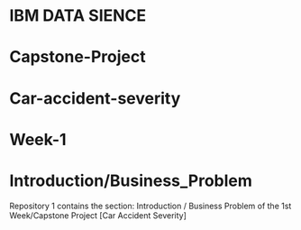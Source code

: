 # IBM DATA SIENCE
# Capstone-Project 
# Car-accident-severity 
# Week-1 
# Introduction/Business_Problem
Repository 1 contains the section: Introduction / Business Problem  of the 1st Week/Capstone Project [Car Accident Severity]
